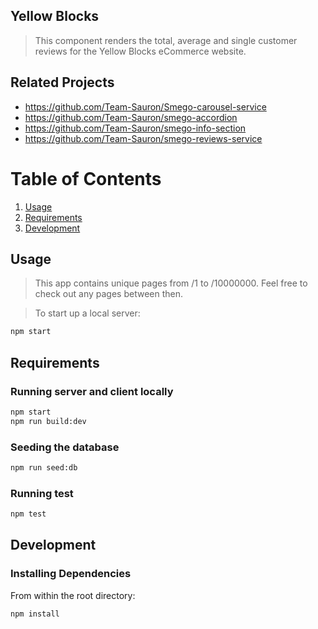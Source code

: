 ## Yellow Blocks

> This component renders the total, average and single customer reviews for the Yellow Blocks eCommerce website.

## Related Projects

  - https://github.com/Team-Sauron/Smego-carousel-service
  - https://github.com/Team-Sauron/smego-accordion
  - https://github.com/Team-Sauron/smego-info-section
  - https://github.com/Team-Sauron/smego-reviews-service

# Table of Contents

1. [Usage](#Usage)
1. [Requirements](#requirements)
1. [Development](#development)

## Usage

> This app contains unique pages from /1 to /10000000. Feel free to check out any pages between then.  

> To start up a local server:

```sh
npm start
```

## Requirements

### Running server and client locally

```sh
npm start
npm run build:dev
```

### Seeding the database

```sh
npm run seed:db
```

### Running test

```sh
npm test
```

## Development

### Installing Dependencies

From within the root directory:

```sh
npm install
```
